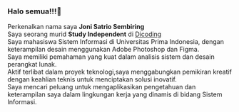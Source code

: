 ### Halo semua!!!👋

Perkenalkan nama saya **Joni Satrio Sembiring**<br>
Saya seorang murid **Study Independent** di [Dicoding](https://www.dicoding.com/)<br>
Saya mahasiswa Sistem Informasi di Universitas Prima Indonesia, dengan keterampilan desain menggunakan Adobe Photoshop dan Figma.<br>
Saya memiliki pemahaman yang kuat dalam analisis sistem dan desain perangkat lunak.<br>
Aktif terlibat dalam proyek teknologi,saya menggabungkan pemikiran kreatif dengan keahlian teknis untuk menciptakan solusi inovatif.<br>
Saya mencari peluang untuk mengaplikasikan pengetahuan dan keterampilan saya dalam lingkungan kerja yang dinamis di bidang Sistem Informasi.<br>
